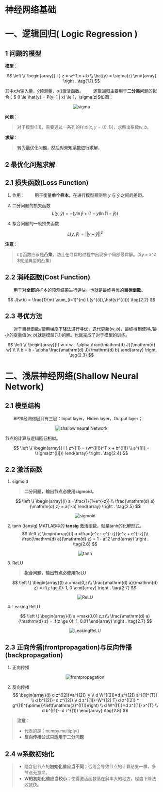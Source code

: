
# 神经网络基础

# 一、逻辑回归( Logic Regression )

## 1 问题的模型
**模型**：

$$
\left \{ 
\begin{array}{ l }
z = w^T x + b \\
\hat{y} = \sigma(z) 
\end{array}   
\right . \tag{1.1}
$$

其中$x$为输入量，$\hat{y}$预测量，$\sigma()$激活函数。
&emsp;&emsp;逻辑回归主要用于**二分类**问题的拟合：$ 0 \le \hat{y} = P(y=1 | x)  \le 1$，$\sigma(z)$如图：

<center>

![sigma](../../image/neuralNetwork/logicRegressionSigma.jpg)

</center>

**问题**：
> 对于模型$(1.1)$，需要通过一系列的样本$(x,y=\{0,1\})$，求解出系数$w,b$。

**求解**：
> **转为最优化问题，然后对未知系数进行求解**。

## 2 最优化问题求解

## 2.1 损失函数(Loss Function)

1. 作用：
    &emsp;&emsp;用于衡量**单个样本**，在进行模型预测后 $y$ 与 $\hat{y}$ 之间的差距。
1. 二分问题的损失函数
    $$
    L(y,\hat{y}) = -(y \ln \hat{y} + (1 - y) \ln (1 - \hat{y})) \tag{2.1a}
    $$

1. 拟合问题的一般损失函数

    $$
    L(y,\hat{{y}}) = ||y-\hat{y}||^2
    $$

**注意**：
> $L()$函数应该是**凸集**，防止在寻优的过程中出现多个局部最优解。($y = x^2 $就是典型的凸集)

## 2.2 消耗函数(Cost Function)

&emsp;&emsp;用于对**全部**的样本的预测结果进行评估。也就是最终寻优的**目标函数**。

$$
J(w,b) = \frac{1}{m} \sum_{i=1}^{m} L(y^{(i)},\hat{y}^{(i)}) \tag{2.2}
$$

## 2.3 寻优方法

&emsp;&emsp;对于目标函数$J$使用梯度下降法进行寻优，迭代更新$(w,b)$，最终得到使得$J$最小的变量值$(w,b)$就是模型$(1.1)$的解。也就完成了对于模型的训练。

$$
\left \{ 
\begin{array}{l}
w = w - \alpha \frac{\mathrm{d} J}{\mathrm{d} w} \\
\\
b = b - \alpha \frac{\mathrm{d} J}{\mathrm{d} b}    
\end{array}
\right. \tag{2.3}
$$

# 二、浅层神经网络(Shallow Neural Network)

## 2.1 模型结构

&emsp;&emsp;BP神经网络层只有三层：Input layer，Hiden layer，Output layer；

<center>

![shallow neural Network](../../image/neuralNetwork/shallowBP.jpg)

</center>

节点的计算与逻辑回归相似。

$$
\left \{ 
\begin{array}{ l }
z^{[i]} = (w^{[i]})^T x + b^{[i]} \\
a^{[i]} = \sigma(z^{[i]}) 
\end{array}   
\right . \tag{2.4}
$$

## 2.2 激活函数

1. sigmoid

    > **二分问题，输出节点必使用sigmoid。**

    $$
    \left \{
    \begin{array}{l}
        a =\frac{1}{1+e^{-z}} \\
        \frac{\mathrm{d} a}{\mathrm{d} z} = a(1-a)
    \end{array}
    \right . \tag{2.5}
    $$
    
    <center>

    ![sigmoid](../../image/neuralNetwork/sigmoid.jpg)
    </center>

3. tanh (tansig)
    MATLAB中的 **tansig** 激活函数，就是tanh的化解形式。
    $$
    \left \{
    \begin{array}{l}
        a =\frac{e^z - e^{-z}}{e^z + e^{-z}}\\
        \frac{\mathrm{d} a}{\mathrm{d} z} = 1 - a^2
    \end{array}
    \right . \tag{2.6}
    $$
    
    <center>

    ![tanh](../../image/neuralNetwork/tanh.jpg)
    </center>

4. ReLU
    > **拟合问题，输出节点必使用ReLU**

    $$
    \left \{
    \begin{array}{l}
        a =max(0,z)\\
        \frac{\mathrm{d} a}{\mathrm{d} z} = if(z \ge 0): 1, 0
    \end{array}
    \right . \tag{2.7}
    $$
    
    <center>

    ![ReLU](../../image/neuralNetwork/ReLU.jpg)
    </center>

1. Leaking ReLU

    $$
    \left \{
    \begin{array}{l}
        a =max(0.01 z,z)\\
        \frac{\mathrm{d} a}{\mathrm{d} z} = if(z \ge 0): 1, 0.01
    \end{array}
    \right . \tag{2.7}
    $$
    
    <center>

    ![LeakingReLU](../../image/neuralNetwork/leakingReLU.jpg)
    </center>

## 2.3 正向传播(frontpropagation)与反向传播(backpropagation)


1. 正向传播

    <center>

    ![frontpropagation](../../image/neuralNetwork/frontpropagation.jpg)
    </center>

2. 反向传播
    $$
    \begin{array}{l}
        d z^{[2]}=a^{[2]}-y \\
        d W^{[2]}=d z^{[2]} a^{[1]^{T}} \\
        d b^{[2]}=d z^{[2]} \\
        d z^{[1]}=W^{[2] T} d z^{[2]} * g^{[1]^{\prime}}\left(\mathrm{z}^{[1]}\right) \\
        d W^{[1]}=d z^{[1]} x^{T} \\
        d b^{[1]}=d z^{[1]}
    \end{array} \tag{2.8}
    $$

>    **注意**：
> * 代表的是：numpy.multiply()
> * **反向传播公式只适用于二分问题**

## 2.4 w系数初始化

> * 隐含层节点的**初始化值应当不同**；否则会导致节点的计算结果一样，多节点无意义。
> * **W的初始化值应当较小**；使得激活函数落在斜率大的地方，梯度下降法收敛快。